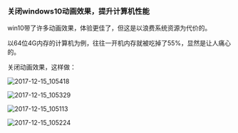 ### 关闭windows10动画效果，提升计算机性能

win10带了许多动画效果，体验更佳了，但这是以浪费系统资源为代价的。

以64位4G内存的计算机为例，往往一开机内存就被吃掉了55%，显然是让人痛心的。

关闭动画效果，这样做：

![2017-12-15_105418](C:\Users\Administrator\Desktop\MyBlogs-ING\OS运维\images\2017-12-15_105418.png)

![2017-12-15_105329](C:\Users\Administrator\Desktop\MyBlogs-ING\OS运维\images\2017-12-15_105329.png)

![2017-12-15_105113](C:\Users\Administrator\Desktop\MyBlogs-ING\OS运维\images\2017-12-15_105113.png)

![2017-12-15_105224](C:\Users\Administrator\Desktop\MyBlogs-ING\OS运维\images\2017-12-15_105224.png)


